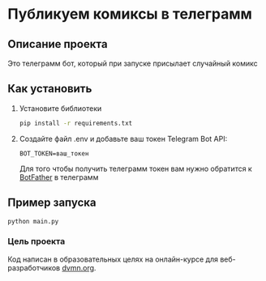 # Публикуем комиксы в телеграмм

## Описание проекта

Это телеграмм бот, который при запуске присылает случайный комикс


## Как установить 

1. Установите библиотеки

    ```bash
    pip install -r requirements.txt
    ```

2. Создайте файл .env и добавьте ваш токен Telegram Bot API:
    
    ```
    BOT_TOKEN=ваш_токен
    ```
    Для того чтобы получить телеграмм токен вам нужно обратится к [BotFather](https://telegram.me/BotFather) в телеграмм

## Пример запуска 

   ```python main.py```

### Цель проекта

Код написан в образовательных целях на онлайн-курсе для веб-разработчиков [dvmn.org](https://dvmn.org/).